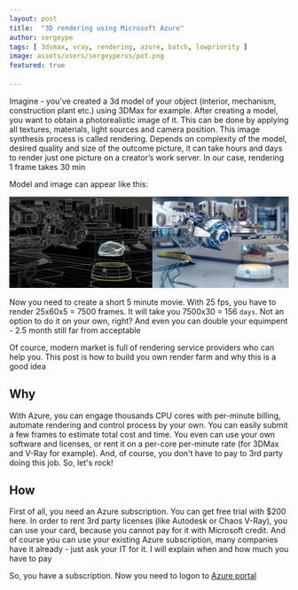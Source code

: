 ```yaml
---
layout: post
title:  "3D rendering using Microsoft Azure"
author: sergeype
tags: [ 3dsmax, vray, rendering, azure, batch, lowpriority ]
image: assets/users/sergeyperus/pot.png
featured: true

---
```

	
Imagine - you've created a 3d model of your object (interior, mechanism, construction plant etc.) using 3DMax for example. After creating a model, you want to obtain a photorealistic image of it. This can be done by applying all textures, materials, light sources and camera position.
This image synthesis process is called rendering. Depends on complexity of the model, desired quality and size of the outcome picture, it can take hours and days to render just one picture on a creator’s work server.
In our case, rendering 1 frame takes 30 min

Model and image can appear like this:

![Model and render](/assets/users/sergeyperus/model-and-frame.png)

Now you need to create a short 5 minute movie. With 25 fps, you have to render 25x60x5 = 7500 frames. It will take you 7500x30 = 156 `days`.
Not an option to do it on your own, right? And even you can double your equimpent - 2.5 month still far from acceptable

Of cource, modern market is full of rendering service providers who can help you. 
This post is how to build you own render farm and why this is a good idea

## Why 

With Azure, you can engage thousands CPU cores with per-minute billing, automate rendering and control process by your own.
You can easily submit a few frames to estimate total cost and time. You even can use your own software and licenses, or rent it on a per-core per-minute rate (for 3DMax and V-Ray for example).
And, of course, you don't have to pay to 3rd party doing this job. So, let's rock!

## How

First of all, you need an Azure subscription. You can get free trial with $200 here. In order to rent 3rd party licenses (like Autodesk or Chaos V-Ray), you can use your card, because you cannot pay for it with Microsoft credit.
And of course you can use your existing Azure subscription, many companies have it already - just ask your IT for it.
I will explain when and how much you have to pay

So, you have a subscription. Now you need to logon to [Azure portal](https://portal.azure.com)



